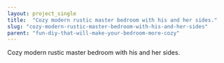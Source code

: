 ```yaml
---
layout: project_single
title:  "Cozy modern rustic master bedroom with his and her sides."
slug: "cozy-modern-rustic-master-bedroom-with-his-and-her-sides"
parent: "fun-diy-that-will-make-your-bedroom-more-cozy"
---
```

Cozy modern rustic master bedroom with his and her sides.